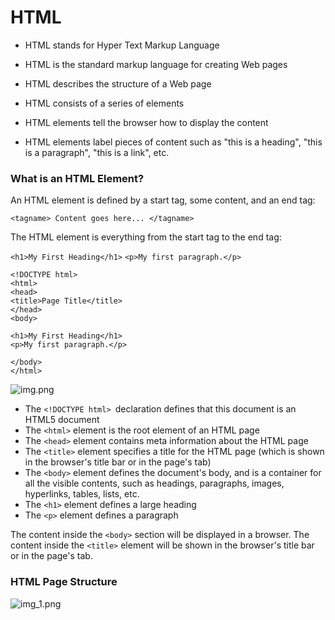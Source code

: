 # HTML
- HTML stands for Hyper Text Markup Language

- HTML is the standard markup language for creating Web pages

- HTML describes the structure of a Web page

- HTML consists of a series of elements

- HTML elements tell the browser how to display the content

- HTML elements label pieces of content such as "this is a heading", "this is a paragraph", "this is a link", etc.

### What is an HTML Element?
An HTML element is defined by a start tag, some content, and an end tag:

```<tagname> Content goes here... </tagname>```

The HTML element is everything from the start tag to the end tag:

`<h1>My First Heading</h1>`
`<p>My first paragraph.</p>`




```
<!DOCTYPE html>
<html>
<head>
<title>Page Title</title>
</head>
<body>

<h1>My First Heading</h1>
<p>My first paragraph.</p>

</body>
</html>
```

![img.png](img.png)


- The `<!DOCTYPE html> `declaration defines that this document is an HTML5 document
- The `<html>` element is the root element of an HTML page
- The `<head>` element contains meta information about the HTML page
- The `<title>` element specifies a title for the HTML page (which is shown in the browser's title bar or in the page's tab)
- The `<body>` element defines the document's body, and is a container for all the visible contents, such as headings, paragraphs, images, hyperlinks, tables, lists, etc.
- The `<h1>` element defines a large heading
- The `<p>` element defines a paragraph

The content inside the `<body>` section will be displayed in a browser. The content inside the `<title>` element will be shown in the browser's title bar or in the page's tab.

### HTML Page Structure

![img_1.png](img_1.png)







